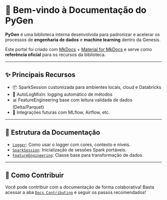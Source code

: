# 🧠 Bem-vindo à Documentação do PyGen

**PyGen** é uma biblioteca interna desenvolvida para padronizar e acelerar os processos de **engenharia de dados** e **machine learning** dentro da Genesis.

Este portal foi criado com [MkDocs](https://www.mkdocs.org) + [Material for MkDocs](https://squidfunk.github.io/mkdocs-material/) e serve como **referência oficial** para os recursos da biblioteca.

---

## ✨ Principais Recursos

- 📦 SparkSession customizada para ambientes locais, cloud e Databricks
- 🧠 AutoLogMixin: logging automático de métodos
- 📊 FeatureEngineering base com leitura validada de dados (Delta/Parquet)
- 🔄 Integrações futuras com MLflow, Airflow, etc.

---

## 📄 Estrutura da Documentação

- [`Logger`](logger.md): Como usar o logger com cores, contexto e níveis.
- [`SparkSession`](spark_session.md): Inicialização de sessões Spark portáveis.
- [`FeatureEngineering`](feature_engineering.md): Classe base para transformação de dados.

---

## 🤝 Como Contribuir

Você pode contribuir com a documentação de forma colaborativa!
Basta acessar a aba [`Docs Contributing`](docs_contributing.md) e seguir os passos recomendados!